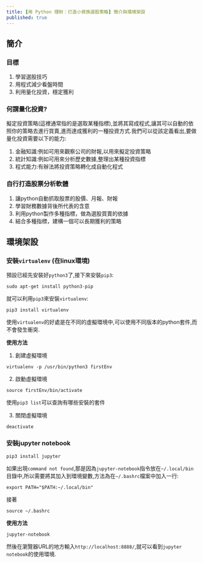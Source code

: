 ```yaml
---
title: [用 Python 理財：打造小資族選股策略] 簡介與環境架設
published: true
---
```

## 簡介

### 目標

1. 學習選股技巧
2. 用程式減少看盤時間
3. 利用量化投資，穩定獲利

### 何謂量化投資?

擬定投資策略(這裡通常指的是選取某種指標),並將其寫成程式,讓其可以自動的依照你的策略去進行買賣,進而達成獲利的一種投資方式.我們可以從該定義看出,要做量化投資需要以下的能力:
1. 金融知識:例如可用來觀察公司的財報,以用來擬定投資策略
2. 統計知識:例如可用來分析歷史數據,整理出某種投資指標
3. 程式能力:有辦法將投資策略轉化成自動化程式

### 自行打造股票分析軟體

1. 讓python自動抓取股票的股價、月報、財報
2. 學習財務數據背後所代表的含意
3. 利用python製作多種指標，做為選股買賣的依據
4. 結合多種指標，建構一個可以長期獲利的策略

## 環境架設

### 安裝`virtualenv` (在linux環境)

預設已經先安裝好`python3`了,接下來安裝`pip3`:

```
sudo apt-get install python3-pip
```

就可以利用`pip3`來安裝`virtualenv`:

```
pip3 install virtualenv
```

使用`virtualenv`的好處是在不同的虛擬環境中,可以使用不同版本的python套件,而不會發生衝突.

**使用方法**

1. 創建虛擬環境

```
virtualenv -p /usr/bin/python3 firstEnv
```

2. 啟動虛擬環境

```
source firstEnv/bin/activate
```

使用`pip3 list`可以查詢有哪些安裝的套件

3. 關閉虛擬環境

```
deactivate
```

### 安裝jupyter notebook

```
pip3 install jupyter
```

如果出現`command not found`,那是因為`jupyter-notebook`指令放在`~/.local/bin`目錄中,所以需要將其加入到環境變數,方法為在`~/.bashrc`檔案中加入一行:

```
export PATH="$PATH:~/.local/bin"
```

接著

```
source ~/.bashrc
```

**使用方法**

```
jupyter-notebook
```

然後在瀏覽器URL的地方輸入`http://localhost:8888/`,就可以看到`jupyter notebook`的使用環境.


